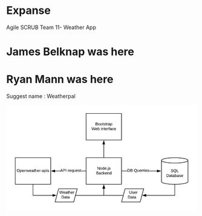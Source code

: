 # Expanse
Agile SCRUB Team 11- Weather App
# James Belknap was here
# Ryan Mann was here

Suggest name : Weatherpal

![Web App Diagram](/weatherpal.jpeg)
